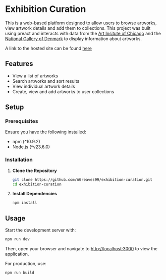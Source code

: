 # Exhibition Curation

This is a web-based platform designed to allow users to browse artworks, view artwork details and add them to collections. This project was built using preact and interacts with data from the [Art Insitute of Chicago](https://api.artic.edu/docs/) and the [National Gallery of Denmark](https://www.smk.dk/article/smk-api/) to display information about artworks.

A link to the hosted site can be found [here](https://agreaves99-exhib-curation.netlify.app/)

## Features

- View a list of artworks
- Search artworks and sort results
- View individual artwork details
- Create, view and add artworks to user collections

## Setup

### Prerequisites

Ensure you have the following installed:

- npm (^10.9.2)
- Node.js (^v23.6.0)

### Installation

1. **Clone the Repository**

   ```bash
   git clone https://github.com/AGreaves99/exhibition-curation.git
   cd exhibition-curation
   ```

2. **Install Dependencies**

   ```bash
   npm install
   ```

## Usage

Start the development server with:

```bash
npm run dev
```

Then, open your browser and navigate to [http://localhost:3000](http://localhost:3000) to view the application.

For production, use:

```bash
npm run build
```
